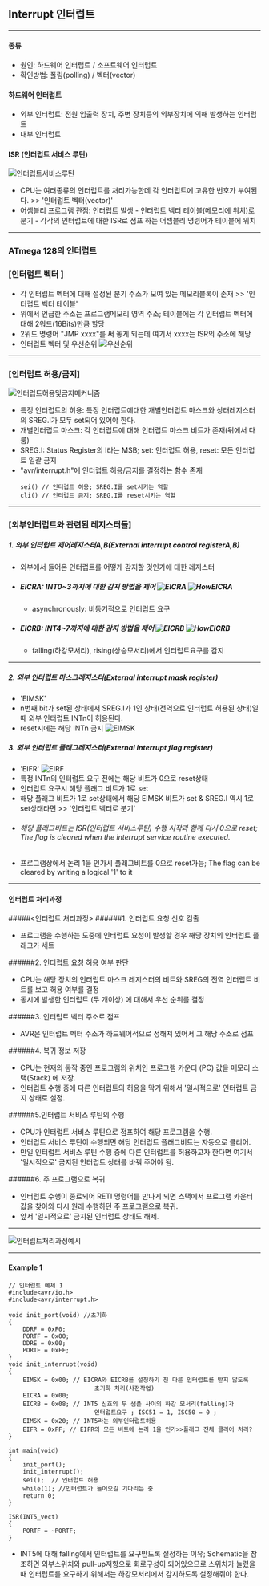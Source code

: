## Interrupt 인터럽트
---

#### 종류
- 원인: 하드웨어 인터럽트 / 소프트웨어 인터럽트
- 확인방법: 폴링(polling) / 벡터(vector)

#### 하드웨어 인터럽트
- 외부 인터럽트: 전원 입출력 장치, 주변 장치등의 외부장치에 의해 발생하는 인터럽트   
- 내부 인터럽트

#### ISR (인터럽트 서비스 루틴)
![인터럽트서비스루틴](http://www.jidum.com/upload/ckeditor/2016/09/20160908134022750.png) 
- CPU는 여러종류의 인터럽트를 처리가능한데 각 인터럽트에 고유한 번호가 부여된다. >> '인터럽트 벡터(vector)'
- 어셈블리 프로그램 관점: 인터럽트 발생 - 인터럽트 벡터 테이블(메모리에 위치)로 분기 - 각각의 인터럽트에 대한 ISR로 점프 하는 어셈블리 명령어가 테이블에 위치
---
### ATmega 128의 인터럽트

### [인터럽트 벡터 ]
- 각 인터럽트 벡터에 대해 설정된 분기 주소가 모여 있는 메모리블록이 존재 >> '인터럽트 벡터 테이블'
- 위에서 언급한 주소는 프로그램메모리 영역 주소; 테이블에는 각 인터럽트 벡터에 대해 2워드(16Bits)만큼 할당
- 2워드 명령어 "JMP xxxx"를 써 놓게 되는데 여기서 xxxx는 ISR의 주소에 해당
- 인터럽트 벡터 및 우선순위 ![우선순위](http://www.icbank.com/icbank_data/image/board/2013/9A1DD32E-44A5-42C4-AA68-41E11BE9C5EA.jpg)
---
### [인터럽트 허용/금지]
![인터럽트허용및금지메커니즘](https://lh6.googleusercontent.com/A5H4zLpbMLN-gVzrdU06u1I5Aj-YNXZKjnjLFkIskFBLAEjyeBQv_aEVzM79rYjydXjvxCICC5YbsvTWWdDsZsu8oWVro7scq_9RQkLOijehMYsFJg6QzT5US9dWFlbOIxsHYbz_)
- 특정 인터럽트의 허용: 특정 인터럽트에대한 개별인터럽트 마스크와 상태레지스터의 SREG.I가 모두 set되어 있어야 한다.
- 개별인터럽트 마스크: 각 인터럽트에 대해 인터럽트 마스크 비트가 존재(뒤에서 다룸)
- SREG.I: Status Register의 I라는 MSB; set: 인터럽트 허용, reset: 모든 인터럽트 일괄 금지
- "avr/interrupt.h"에 인터럽트 허용/금지를 결정하는 함수 존재
    ```
    sei() // 인터럽트 허용; SREG.I를 set시키는 역할
    cli() // 인터럽트 금지; SREG.I를 reset시키는 역할
    ```
---
### [외부인터럽트와 관련된 레지스터들]
##### 1. 외부 인터럽트 제어레지스터A,B(External interrupt control registerA,B)
   - 외부에서 들어온 인터럽트를 어떻게 감지할 것인가에 대한 레지스터
   - ##### EICRA: INT0~3까지에 대한 감지 방법을 제어 ![EICRA](../img/EICRA.png) ![HowEICRA](../img/HowEICRA.png)
     - asynchronously: 비동기적으로 인터럽트 요구 
   - ##### EICRB: INT4~7까지에 대한 감지 방법을 제어 ![EICRB](../img/EICRB.png) ![HowEICRB](../img/HowEICRB.png)
     - falling(하강모서리), rising(상승모서리)에서 인터럽트요구를 감지 
---
##### 2. 외부 인터럽트 마스크레지스터(External interrupt mask register) 
- 'EIMSK'
- n번째 bit가 set된 상태에서 SREG.I가 1인 상태(전역으로 인터럽트 허용된 상태)일때 외부 인터럽트 INTn이 허용된다.
- reset시에는 해당 INTn 금지
![EIMSK](../img/EIMSK.png)
##### 3. 외부 인터럽트 플래그레지스터(External interrupt flag register) 
- 'EIFR' ![EIRF](../img/EIFR.png)
- 특정 INTn의 인터럽트 요구 전에는 해당 비트가 0으로 reset상태
- 인터럽트 요구시 해당 플래그 비트가 1로 set
- 해당 플래그 비트가 1로 set상태에서 해당 EIMSK 비트가 set & SREG.I 역시 1로 set상태라면 >> '인터럽트 벡터로 분기'
- ###### 해당 플래그비트는 ISR(인터럽트 서비스루틴) 수행 시작과 함께 다시 0으로 reset; The flag is cleared when the interrupt service routine executed.
- 프로그램상에서 논리 1을 인가시 플래그비트를 0으로 reset가능; The flag can be cleared by writing a logical '1' to it

---
#### 인터럽트 처리과정 
#####<인터럽트 처리과정>
######1. 인터럽트 요청 신호 검출
- 프로그램을 수행하는 도중에 인터럽트 요청이 발생할 경우 해당 장치의 인터럽트 플래그가 세트
  
######2. 인터럽트 요청 허용 여부 판단
- CPU는 해당 장치의 인터럽트 마스크 레지스터의 비트와 SREG의 전역 인터럽트 비트를 보고 허용 여부를 결정 
- 동시에 발생한 인터럽트 (두 개이상) 에 대해서 우선 순위를 결정

######3. 인터럽트 벡터 주소로 점프
- AVR은 인터럽트 벡터 주소가 하드웨어적으로 정해져 있어서 그 해당 주소로 점프

######4. ​복귀 정보 저장
- CPU는 현재의 동작 중인 프로그램의 위치인 프로그램 카운터 (PC) 값을 메모리 스택(Stack) 에 저장. 
- 인터럽트 수행 중에 다른 인터럽트의 허용을 막기 위해서 '일시적으로' 인터럽트 금지 상태로 설정.

######5.인터럽트 서비스 루틴의 수행
- CPU가 인터럽트 서비스 루틴으로 점프하여 해당 프로그램을 수행. 
- 인터럽트 서비스 루틴이 수행되면 해당 인터럽트 플래그비트는 자동으로 클리어. 
- 만일 인터럽트 서비스 루틴 수행 중에 다른 인터럽트를 허용하고자 한다면 여기서 '일시적으로' 금지된 인터럽트 상태를 바꿔 주어야 됨.

######6. 주 프로그램으로 복귀
- 인터럽트 수행이 종료되어 RETI 명령어를 만나게 되면 스택에서 프로그램 카운터 값을 찾아와 다시 원래 수행하던 주 프로그램으로 복귀.
- 앞서 '일시적으로' 금지된 인터럽트 상태도 해제.

---
![인터럽트처리과정예시](../img/InterruptProcessExample.png)

---
#### Example 1
```
// 인터럽트 예제 1
#include<avr/io.h>
#include<avr/interrupt.h>

void init_port(void) //초기화 
{
	DDRF = 0xF0;
	PORTF = 0x00; 
	DDRE = 0x00;
	PORTE = 0xFF;
}
void init_interrupt(void)
{
	EIMSK = 0x00; // EICRA와 EICRB를 설정하기 전 다른 인터럽트를 받지 않도록 
                        초기화 처리(사전작업) 
	EICRA = 0x00; 
	EICRB = 0x08; // INT5 신호의 두 샘플 사이의 하강 모서리(falling)가 
                        인터럽트요구 ; ISC51 = 1, ISC50 = 0 ;
	EIMSK = 0x20; // INT5라는 외부인터럽트허용 
	EIFR = 0xFF; // EIFR의 모든 비트에 논리 1을 인가>>플래그 전체 클리어 처리? 
}

int main(void)
{
	init_port();
	init_interrupt();
	sei();	// 인터럽트 허용 
	while(1); //인터럽트가 들어오길 기다리는 중
	return 0;
}

ISR(INT5_vect)
{
	PORTF = ~PORTF;
}
```
* INT5에 대해 falling에서 인터럽트를 요구받도록 설정하는 이유;
    Schematic을 참조하면 외부스위치와 pull-up저항으로 회로구성이 되어있으므로 스위치가 눌렸을때 인터럽트를 요구하기 위해서는 하강모서리에서 감지하도록 설정해줘야 한다.


